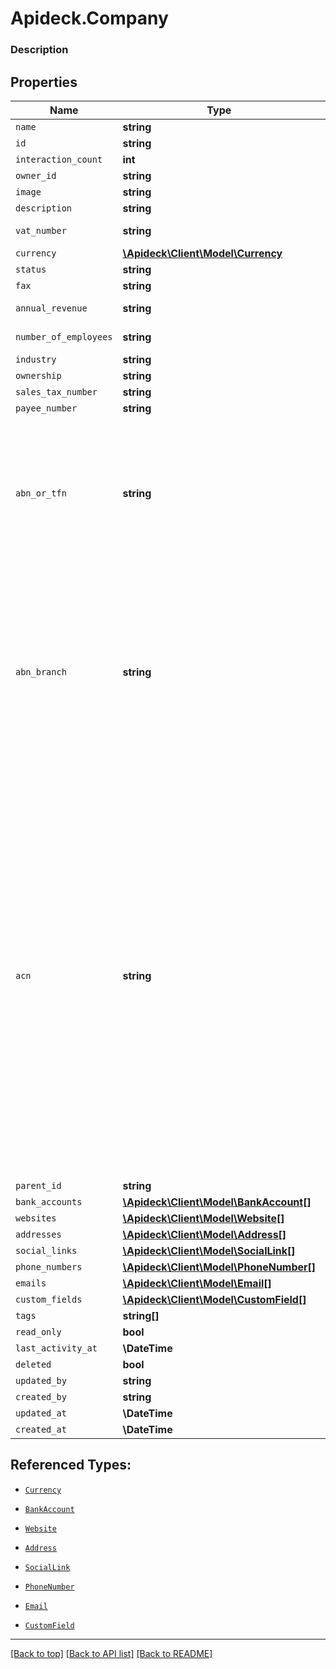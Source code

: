 # Apideck.Company

### Description

## Properties
Name | Type | Description | Notes
------------ | ------------- | ------------- | -------------
`name` | **string** |  | 
`id` | **string** |  | [optional] 
`interaction_count` | **int** |  | [optional] 
`owner_id` | **string** |  | [optional] 
`image` | **string** |  | [optional] 
`description` | **string** |  | [optional] 
`vat_number` | **string** | VAT number | [optional] 
`currency` | [**\Apideck\Client\Model\Currency**](Currency.md) |  | [optional] 
`status` | **string** |  | [optional] 
`fax` | **string** |  | [optional] 
`annual_revenue` | **string** | Annual revenue | [optional] 
`number_of_employees` | **string** | Number of employees | [optional] 
`industry` | **string** | Industry | [optional] 
`ownership` | **string** | Ownership | [optional] 
`sales_tax_number` | **string** |  | [optional] 
`payee_number` | **string** |  | [optional] 
`abn_or_tfn` | **string** | An ABN is necessary for operating a business, while a TFN (Tax File Number) is required for any person working in Australia. | [optional] 
`abn_branch` | **string** | An ABN Branch (also known as a GST Branch) is used if part of your business needs to account for GST separately from its parent entity. | [optional] 
`acn` | **string** | The Australian Company Number (ACN) is a nine digit number with the last digit being a check digit calculated using a modified modulus 10 calculation. ASIC has adopted a convention of always printing and displaying the ACN in the format XXX XXX XXX; three blocks of three characters, each block separated by a blank. | [optional] 
`parent_id` | **string** | Parent ID | [optional] 
`bank_accounts` | [**\Apideck\Client\Model\BankAccount[]**](BankAccount.md) |  | [optional] 
`websites` | [**\Apideck\Client\Model\Website[]**](Website.md) |  | [optional] 
`addresses` | [**\Apideck\Client\Model\Address[]**](Address.md) |  | [optional] 
`social_links` | [**\Apideck\Client\Model\SocialLink[]**](SocialLink.md) |  | [optional] 
`phone_numbers` | [**\Apideck\Client\Model\PhoneNumber[]**](PhoneNumber.md) |  | [optional] 
`emails` | [**\Apideck\Client\Model\Email[]**](Email.md) |  | [optional] 
`custom_fields` | [**\Apideck\Client\Model\CustomField[]**](CustomField.md) |  | [optional] 
`tags` | **string[]** |  | [optional] 
`read_only` | **bool** |  | [optional] 
`last_activity_at` | **\DateTime** |  | [optional] 
`deleted` | **bool** |  | [optional] 
`updated_by` | **string** |  | [optional] 
`created_by` | **string** |  | [optional] 
`updated_at` | **\DateTime** |  | [optional] 
`created_at` | **\DateTime** |  | [optional] 





## Referenced Types:







* [`Currency`](Currency.md)












* [`BankAccount`](BankAccount.md)
* [`Website`](Website.md)
* [`Address`](Address.md)
* [`SocialLink`](SocialLink.md)
* [`PhoneNumber`](PhoneNumber.md)
* [`Email`](Email.md)
* [`CustomField`](CustomField.md)









---

[[Back to top]](#) [[Back to API list]](../../../../README.md#documentation-for-api-endpoints) [[Back to README]](../../../../README.md)


